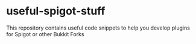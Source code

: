 # useful-spigot-stuff
This repository contains useful code snippets to help you develop plugins for Spigot or other Bukkit Forks
